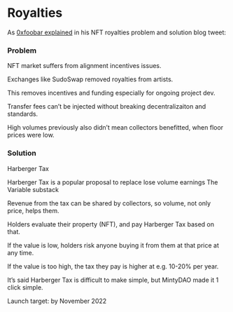 # Royalties

As [0xfoobar explained](https://twitter.com/0xfoobar/status/1563614234390704129?s=20\&t=KQoDGfY9K5PIiihI3Vc2\_g) in his NFT royalties problem and solution blog tweet:

### Problem

NFT market suffers from alignment incentives issues.

Exchanges like SudoSwap removed royalties from artists.

This removes incentives and funding especially for ongoing project dev.

Transfer fees can’t be injected without breaking decentralizaiton and standards.

High volumes previously also didn’t mean collectors benefitted, when floor prices were low.

### Solution

Harberger Tax

Harberger Tax is a popular proposal to replace lose volume earnings The Variable substack

Revenue from the tax can be shared by collectors, so volume, not only price, helps them.

Holders evaluate their property (NFT), and pay Harberger Tax based on that.

If the value is low, holders risk anyone buying it from them at that price at any time.

If the value is too high, the tax they pay is higher at e.g. 10-20% per year.

It’s said Harberger Tax is difficult to make simple, but MintyDAO made it 1 click simple.

Launch target: by November 2022
